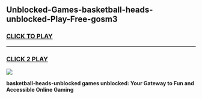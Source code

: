 
## Unblocked-Games-basketball-heads-unblocked-Play-Free-gosm3
<h3>
<a href="https://premium76.site?title=basketball-heads-unblocked&ref=20M">CLICK TO PLAY</a></h3>
<hr>

<h3>
<a href="https://premium76.site?title=basketball-heads-unblocked&ref=20M">CLICK 2 PLAY</a>
  
</h3>

<a href="https://premium76.site?title=basketball-heads-unblocked&ref=19M"><img src="https://clearcache.store/games.png"></a>


**basketball-heads-unblocked games unblocked: Your Gateway to Fun and Accessible Online Gaming**
